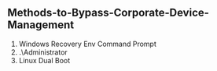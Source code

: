 ## Methods-to-Bypass-Corporate-Device-Management
1. Windows Recovery Env Command Prompt
2. .\Administrator
3. Linux Dual Boot

